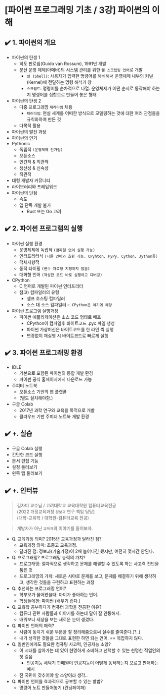 # [파이썬 프로그래밍 기초 / 3강] 파이썬의 이해

## ✔️ 1. 파이썬의 개요

- 파이썬의 탄생 1
  - 히도 판로쉼(Guido van Rossum), 1991년 개발
  - 분산 운영 체제(아메바)의 시스템 관리를 위한 `쉘 스크립팅 언어`로 개발
    - `쉘 (Shell)`: 사용자가 입력한 명령어를 해석해서 운영체제 내부의 커널(Kernel)에 전달하는 명령 해석기 창
    - `스크립트`: 명령어를 순차적으로 나열. 운영체제가 어떤 순서로 동작해야 하는지 명령어를 집합으로 만들어 놓은 형태
- 파이썬의 탄생 2
  - 다중 프로그래밍 `패러다임` 채용
    - `패러다임`: 현실 세계를 어떠한 방식으로 모델링하는 것에 대한 여러 관점들을 규칙화하여 만든 것
  - 다목적 활용
- 파이썬의 발전 과정
- 파이썬의 인기
- Pythonic
  - 독립적 `(운영체제 안가림)`
  - 오픈소스
  - 인간적 & 직관적
  - 생산성 & 신속성
  - 직관적
- 대형 개발자 커뮤니티
- 라이브러리와 프레임워크
- 파이썬의 단점
  - 속도
  - 앱 단독 개발 불가
    - Rust 또는 Go 고려

## ✔️ 2. 파이썬 프로그램의 실행

- 파이썬 실행 환경
  - 운영체제에 독립적 `(컴파일 없이 실행 가능)`
  - 인터프리터식 `(다른 언어와 호환 가능. CPyhton, PyPy, Cython, Jython등)`
  - 객체지향적
  - 동적 타이핑 `(변수 자료형 지정하지 않음)`
  - 대화형 언어 `(작성한 코드 바로 실행하고 디버깅)`
- CPython
  - C 언어로 개발된 파이썬 인터프리터
  - 참고) 컴파일러의 유형
    - 셀프 호스팅 컴파일러
    - 소스 대 소스 컴파일러 `➡️ CPython은 여기에 해당`
- 파이썬 프로그램 실행과정
  - 파이썬 애플리케이션은 소스 코드 형태로 배포
    - CPython이 컴파일후 바이트코드 .pyc 파일 생성
    - 파이썬 가상머신은 바이트코드를 한 라인 씩 실행
    - 변경없이 재실행 시 바이트코드로 빠르게 실행

## ✔️ 3. 파이썬 프로그래밍 환경

- IDLE
  - 기본으로 포함된 파이썬의 통합 개발 환경
  - 파이썬 공식 홈페이지에서 다운로드 가능
- 주피터 노트북
  - 오픈소스 기반의 웹 플랫폼
  - (별도 설치해야함.)
- 구글 Colab
  - 2017년 과학 연구와 교육을 목적으로 개발
  - 클라우드 기반 주피터 노트북 개발 환경

## ✔️ +. 실습

- 구글 Colab 실행
- 간단한 코드 실행
- 문서 편집 기능
- 설정 둘러보기
- 왼쪽 탭 둘러보기

## ✔️ +. 인터뷰

> 김자미 교수님 / 고려대학교 교육대학원 컴퓨터교육전공 <br>
> (2022 개정교육과정 `정보과` 연구 책임 담당)<br>
> (대학-교육학 / 대학원-컴퓨터교육 전공)

> 개발자가 아닌 `교육자`의 이야기를 들어보자.

- Q. 교육과정 의미? 2015년 교육과정과 달라진 점?
  - 교육과정 의미: 초중고 교육과정.
  - 달라진 점: 정보과(기술가정)이 2배 늘어나긴 했지만, 여전히 몇시간 안된다.
- Q. 프로그래밍? 프로그래밍 능력의 가치?
  - 프로그래밍: 절차적으로 생각하고 문제를 해결할 수 있도록 하는 사고력 전반을 품은 것
  - 프로그래밍의 가치: 새로운 시야로 문제를 보고, 문제를 해결하기 위해 생각하고, 생각한 것들을 구현하고 표현하는 과정
- Q. 추천하는 프로그래밍 언어?
  - 학부모가 물어봤을때: 아이가 좋아하는 언어.
  - 학생들에겐: 파이썬 (배우기 쉽다.)
- Q. 교육학 공부하다가 컴퓨터 과학을 전공한 이유?
  - 컴퓨터 관련 사람들과 이야기를 하는데 말이 잘 안통해서.
  - 배워보니 세상을 보는 새로운 눈이 생겼다.
- Q. 파이썬 언어의 매력?
  - 사람이 놓치기 쉬운 부분을 잘 정리해줌으로써 실수를 줄여준다.(?..)
  - 내가 생각한 것들을 그대로 표현한 하면 되는 언어. == 복잡하지 않다.
- Q. 일반인에게도 필요한 컴퓨팅 사고력, 인공지능 소양?
  - 이 시대를 살아가는 데 있어 현명하게 소비하고 선택할 수 있는 현명한 직업인의 첫 걸음
    - 인공지능 세탁기 판매원이 인공지능이 어떻게 동작하는지 모르고 판매하는 예시
  - 전 국민이 갖추어야 할 소양이라 생각..
- Q. 파이썬 언어를 효과적으로 공부할 수 있는 방법?
  - 명령어 노트 만들어놓기 (컨닝페이퍼)
